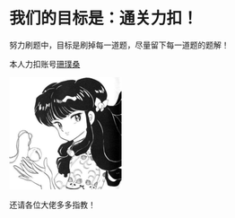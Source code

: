 # 我们的目标是：通关力扣！
努力刷题中，目标是刷掉每一道题，尽量留下每一道题的题解！


本人力扣账号[珊璞桑](https://leetcode-cn.com/u/bloodborne/)

![头像](pictures/others/avatar.png)

还请各位大佬多多指教！

